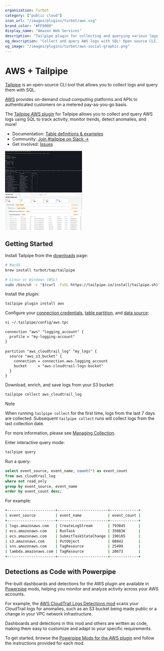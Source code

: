 ```yaml
---
organization: Turbot
category: ["public cloud"]
icon_url: "/images/plugins/turbot/aws.svg"
brand_color: "#FF9900"
display_name: "Amazon Web Services"
description: "Tailpipe plugin for collecting and querying various logs from AWS."
og_description: "Collect and query AWS logs with SQL! Open source CLI. No DB required."
og_image: "/images/plugins/turbot/aws-social-graphic.png"
---
```


# AWS + Tailpipe

[Tailpipe](https://tailpipe.io) is an open-source CLI tool that allows you to collect logs and query them with SQL.

[AWS](https://aws.amazon.com/) provides on-demand cloud computing platforms and APIs to authenticated customers on a metered pay-as-you-go basis.

The [Tailpipe AWS plugin](https://hub.tailpipe.io/plugins/turbot/aws) for Tailpipe allows you to collect and query AWS logs using SQL to track activity, monitor trends, detect anomalies, and more!

- Documentation: [Table definitions & examples](https://hub.tailpipe.io/plugins/turbot/aws/tables)
- Community: [Join #tailpipe on Slack →](https://turbot.com/community/join)
- Get involved: [Issues](https://github.com/turbot/tailpipe-plugin-aws/issues)

<img src="https://raw.githubusercontent.com/turbot/tailpipe-plugin-aws/main/docs/images/aws_cloudtrail_log_terminal.png" width="50%" type="thumbnail"/>
<img src="https://raw.githubusercontent.com/turbot/tailpipe-plugin-aws/main/docs/images/aws_cloudtrail_log_mitre_dashboard.png" width="50%" type="thumbnail"/>

## Getting Started

Install Tailpipe from the [downloads](https://tailpipe.io/downloads) page:

```sh
# MacOS
brew install turbot/tap/tailpipe
```

```sh
# Linux or Windows (WSL)
sudo /bin/sh -c "$(curl -fsSL https://tailpipe.io/install/tailpipe.sh)"
```

Install the plugin:

```sh
tailpipe plugin install aws
```

Configure your [connection credentials](https://tailpipe.io/docs/reference/config-files/connection/aws), [table partition](https://tailpipe.io/docs/manage/partition), and [data source](https://tailpipe.io/docs/manage/source):

```sh
vi ~/.tailpipe/config/aws.tpc
```

```hcl
connection "aws" "logging_account" {
  profile = "my-logging-account"
}

partition "aws_cloudtrail_log" "my_logs" {
  source "aws_s3_bucket" {
    connection = connection.aws.logging_account
    bucket     = "aws-cloudtrail-logs-bucket"
  }
}
```

Download, enrich, and save logs from your S3 bucket:

```sh
tailpipe collect aws_cloudtrail_log
```

> [!NOTE]
> When running `tailpipe collect` for the first time, logs from the last 7 days are collected. Subsequent `tailpipe collect` runs will collect logs from the last collection date.
>
> For more information, please see [Managing Collection](https://tailpipe.io/docs/manage/collection).

Enter interactive query mode:

```sh
tailpipe query
```

Run a query:

```sql
select event_source, event_name, count(*) as event_count
from aws_cloudtrail_log
where not read_only
group by event_source, event_name
order by event_count desc;
```

For example:

```sh
+----------------------+-----------------------+-------------+
| event_source         | event_name            | event_count |
+----------------------+-----------------------+-------------+
| logs.amazonaws.com   | CreateLogStream       | 793845      |
| ecs.amazonaws.com    | RunTask               | 350836      |
| ecs.amazonaws.com    | SubmitTaskStateChange | 190185      |
| s3.amazonaws.com     | PutObject             | 60842       |
| sns.amazonaws.com    | TagResource           | 25499       |
| lambda.amazonaws.com | TagResource           | 20673       |
+----------------------+-----------------------+-------------+
```

## Detections as Code with Powerpipe

Pre-built dashboards and detections for the AWS plugin are available in [Powerpipe](https://powerpipe.io) mods, helping you monitor and analyze activity across your AWS accounts.

For example, the [AWS CloudTrail Logs Detections mod](https://hub.powerpipe.io/mods/turbot/tailpipe-mod-aws-cloudtrail-log-detections) scans your CloudTrail logs for anomalies, such as an S3 bucket being made public or a change in your VPC network infrastructure.

Dashboards and detections in this mod and others are written as code, making them easy to customize and adapt to your specific requirements.

To get started, browse the [Powerpipe Mods for the AWS plugin](https://hub.tailpipe.io/plugins/turbot/aws/mods) and follow the instructions provided for each mod.
